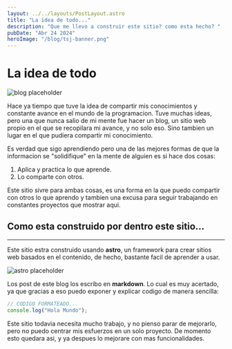 ```yaml
---
layout: ../../layouts/PostLayout.astro
title: "La idea de todo..."
description: "Que me llevo a construir este sitio? como esta hecho? "
pubDate: "Abr 24 2024"
heroImage: "/blog/tsj-banner.png"
---
```


# La idea de todo

![blog placeholder](/blog/tsj-banner.png)

Hace ya tiempo que tuve la idea de compartir mis conocimientos y constante avance en el mundo de la programacion.
Tuve muchas ideas, pero una que nunca salio de mi mente fue hacer un blog, un sitio web propio en el que se recopilara mi avance, y no solo eso. Sino tambien un lugar en el que pudiera compartir mi conocimiento.

Es verdad que sigo aprendiendo pero una de las mejores formas de que la informacion se "solidifique" en la mente de alguien es si hace dos cosas:

1. Aplica y practica lo que aprende.
2. Lo comparte con otros.

Este sitio sivre para ambas cosas, es una forma en la que puedo compartir con otros lo que aprendo y tambien una excusa para seguir trabajando en constantes proyectos que mostrar aqui.

## Como esta construido por dentro este sitio...

---

Este sitio estra construido usando **astro**, un framework para crear sitios web basados en el contenido, de hecho, bastante facil de aprender a usar.

![astro placeholder](/blog/blog-placeholder-1.jpg)

Los post de este blog los escribo en **markdown**. Lo cual es muy acertado, ya que gracias a eso puedo exponer y explicar codigo de manera sencilla:

```javascript
// CODIGO FORMATEADO...
console.log("Hola Mundo");
```

Este sitio todavia necesita mucho trabajo, y no pienso parar de mejorarlo, pero no puedo centrar mis esfuerzos en un solo proyecto. De momento esto quedara asi, y ya despues lo mejorare con mas funcionalidades.
